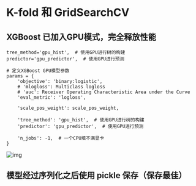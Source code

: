 # K-fold 和 GridSearchCV

## XGBoost 已加入GPU模式，完全释放性能

```python3
tree_method='gpu_hist',  # 使用GPU进行树的构建
predictor='gpu_predictor',  # 使用GPU进行预测
```

```python3
# 定义XGBoost GPU模型参数
params = {
    'objective': 'binary:logistic',
    # 'mlogloss': Multiclass logloss
    # 'auc': Receiver Operating Characteristic Area under the Curve
    'eval_metric': 'logloss',
    
    'scale_pos_weight': scale_pos_weight,

    'tree_method': 'gpu_hist',  # 使用GPU进行树的构建
    'predictor': 'gpu_predictor',  # 使用GPU进行预测
    
    'n_jobs': -1,  # 一个CPU填不满显卡
}
```

![img](100%20GPU.png)

## 模型经过序列化之后使用 pickle 保存（保存最佳）
